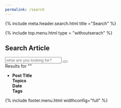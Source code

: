 ```yaml
---
permalink: /search
---
```

{% include meta.header.search.html title ="Search" %}

<body>

<div class="whole-site">
    <div class="topmenu">
        <div class="topmenu-container">
            {% include top.menu.html type = "withoutserach" %}
        </div>
    </div>
</div>


<div class="padding-container">
    <h2> Search Article</h2>
    <div class="big-search-container">
      <div class="big-search">
          <input type="text" placeholder="what are you looking for?" id="search-input" >
          <button id="bsearch">
            <i class="fa fa-search" aria-hidden="true"></i>
          </button>
      </div>
    </div>
    <div id="results-info">
      Results for "<b><span id="results-info-text"></span></b>"
    </div>
  
<div id="results-loading" style="display:none; text-align:center; padding:20px;">
  <svg width="40" height="40" viewBox="0 0 40 40" stroke="#888" fill="none">
    <circle cx="20" cy="20" r="18" stroke-width="4" stroke-opacity="0.3"></circle>
    <circle cx="20" cy="20" r="18" stroke-width="4" stroke-linecap="round">
      <animateTransform
        attributeName="transform"
        type="rotate"
        from="0 20 20"
        to="360 20 20"
        dur="0.8s"
        repeatCount="indefinite"
      />
    </circle>
  </svg>
  <div style="font-size:14px; margin-top:8px;">Loading search results...</div>
</div>

  <div class="post-type-1">
      <div class="post-type-1-container">
          <ul>
              <li>
                  <div class="post-type1-content">
                      <div class="post-type1-title" style="width: 35%;">
                         <b> Post Title </b>
                      </div>
                      <div class="post-type1-info" style="width: 15%;">
                         <b>  Topics </b>
                      </div>
                      <div class="post-type1-info" style="width: 15%;">
                         <b>  Date </b>
                      </div>
                      <div class="post-type1-info" style="width: 20%;">
                          <b>  Tags </b>
                      </div>
                  </div>  
              </li>
          </ul>
        </div>
    </div>
  
  <div class="post-type-1">
      <div class="post-type-1-container">
        <ul id="results-container"></ul>
      </div>
  </div>

  </div>

  {% include footer.menu.html widthconfig="full" %}


</body>